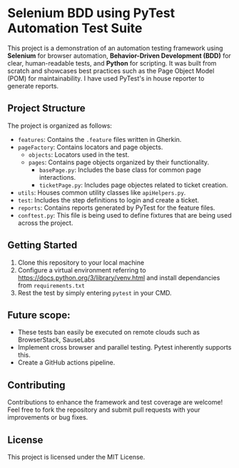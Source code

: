 # Selenium BDD using PyTest Automation Test Suite

This project is a demonstration of an automation testing framework using **Selenium** for browser automation, **Behavior-Driven Development (BDD)** for clear, human-readable tests, and **Python** for scripting. It was built from scratch and showcases best practices such as the Page Object Model (POM) for maintainability.
I have used PyTest's in house reporter to generate reports.

## Project Structure
The project is organized as follows:
- `features`: Contains the `.feature` files written in Gherkin.
- `pageFactory`: Contains locators and page objects.
  -  `objects`: Locators used in the test.
  -  `pages`: Contains page objects organized by their functionality.
      -  `basePage.py`: Includes the base class for common page interactions.
      -  `ticketPage.py`: Includes page objectes related to ticket creation.
- `utils`: Houses common utility classes like `apiHelpers.py`.
- `test`: Includes the step definitions to login and create a ticket.
- `reports`: Contains reports generated by PyTest for the feature files.
- `conftest.py`: This file is being used to define fixtures that are being used across the project.

## Getting Started
1. Clone this repository to your local machine
2. Configure a virtual environment referring to https://docs.python.org/3/library/venv.html and install dependancies from `requirements.txt`
3. Rest the test by simply entering `pytest` in your CMD.

## Future scope:
- These tests ban easily be executed on remote clouds such as BrowserStack, SauseLabs
- Implement cross browser and parallel testing. Pytest inherently supports this.
- Create a GitHub actions pipeline. 
 
## Contributing
Contributions to enhance the framework and test coverage are welcome! Feel free to fork the repository and submit pull requests with your improvements or bug fixes.

## License
This project is licensed under the MIT License.
